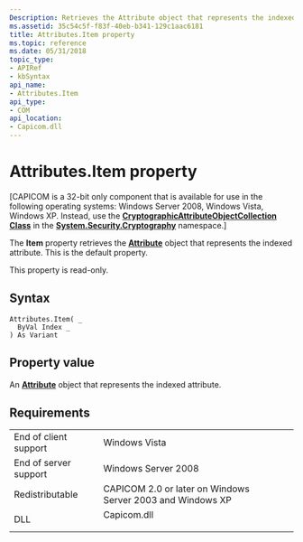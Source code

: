 ```yaml
---
Description: Retrieves the Attribute object that represents the indexed attribute.
ms.assetid: 35c54c5f-f83f-40eb-b341-129c1aac6181
title: Attributes.Item property
ms.topic: reference
ms.date: 05/31/2018
topic_type:
- APIRef
- kbSyntax
api_name:
- Attributes.Item
api_type:
- COM
api_location:
- Capicom.dll
---
```


# Attributes.Item property

\[CAPICOM is a 32-bit only component that is available for use in the following operating systems: Windows Server 2008, Windows Vista, Windows XP. Instead, use the [**CryptographicAttributeObjectCollection Class**](/dotnet/api/system.security.cryptography.cryptographicattributeobjectcollection?view=dotnet-plat-ext-3.1&preserve-view=true) in the [**System.Security.Cryptography**](/dotnet/api/system.security.cryptography?view=dotnet-plat-ext-3.1&preserve-view=true) namespace.\]

The **Item** property retrieves the [**Attribute**](attribute.md) object that represents the indexed attribute. This is the default property.

This property is read-only.

## Syntax


```VB
Attributes.Item( _
  ByVal Index _
) As Variant
```



## Property value

An [**Attribute**](attribute.md) object that represents the indexed attribute.

## Requirements



|                                  |                                                                                        |
|----------------------------------|----------------------------------------------------------------------------------------|
| End of client support<br/> | Windows Vista<br/>                                                               |
| End of server support<br/> | Windows Server 2008<br/>                                                         |
| Redistributable<br/>       | CAPICOM 2.0 or later on Windows Server 2003 and Windows XP<br/>                  |
| DLL<br/>                   | <dl> <dt>Capicom.dll</dt> </dl> |



 

 

